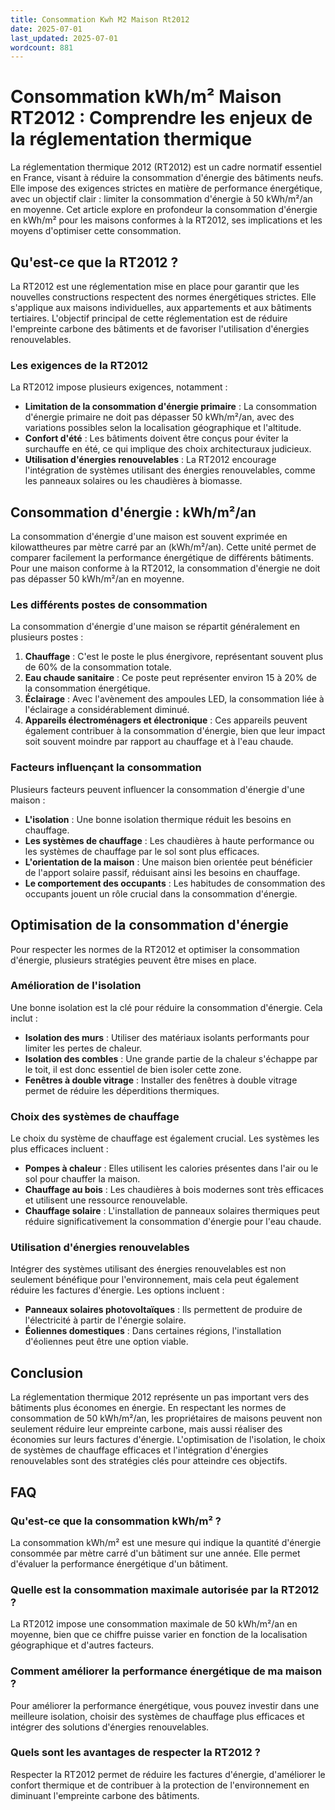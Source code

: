 ```yaml
---
title: Consommation Kwh M2 Maison Rt2012
date: 2025-07-01
last_updated: 2025-07-01
wordcount: 881
---
```


# Consommation kWh/m² Maison RT2012 : Comprendre les enjeux de la réglementation thermique

La réglementation thermique 2012 (RT2012) est un cadre normatif essentiel en France, visant à réduire la consommation d'énergie des bâtiments neufs. Elle impose des exigences strictes en matière de performance énergétique, avec un objectif clair : limiter la consommation d'énergie à 50 kWh/m²/an en moyenne. Cet article explore en profondeur la consommation d'énergie en kWh/m² pour les maisons conformes à la RT2012, ses implications et les moyens d'optimiser cette consommation.

## Qu'est-ce que la RT2012 ?

La RT2012 est une réglementation mise en place pour garantir que les nouvelles constructions respectent des normes énergétiques strictes. Elle s'applique aux maisons individuelles, aux appartements et aux bâtiments tertiaires. L'objectif principal de cette réglementation est de réduire l'empreinte carbone des bâtiments et de favoriser l'utilisation d'énergies renouvelables.

### Les exigences de la RT2012

La RT2012 impose plusieurs exigences, notamment :

- **Limitation de la consommation d'énergie primaire** : La consommation d'énergie primaire ne doit pas dépasser 50 kWh/m²/an, avec des variations possibles selon la localisation géographique et l'altitude.
- **Confort d'été** : Les bâtiments doivent être conçus pour éviter la surchauffe en été, ce qui implique des choix architecturaux judicieux.
- **Utilisation d'énergies renouvelables** : La RT2012 encourage l'intégration de systèmes utilisant des énergies renouvelables, comme les panneaux solaires ou les chaudières à biomasse.

## Consommation d'énergie : kWh/m²/an

La consommation d'énergie d'une maison est souvent exprimée en kilowattheures par mètre carré par an (kWh/m²/an). Cette unité permet de comparer facilement la performance énergétique de différents bâtiments. Pour une maison conforme à la RT2012, la consommation d'énergie ne doit pas dépasser 50 kWh/m²/an en moyenne.

### Les différents postes de consommation

La consommation d'énergie d'une maison se répartit généralement en plusieurs postes :

1. **Chauffage** : C'est le poste le plus énergivore, représentant souvent plus de 60% de la consommation totale.
2. **Eau chaude sanitaire** : Ce poste peut représenter environ 15 à 20% de la consommation énergétique.
3. **Éclairage** : Avec l'avènement des ampoules LED, la consommation liée à l'éclairage a considérablement diminué.
4. **Appareils électroménagers et électronique** : Ces appareils peuvent également contribuer à la consommation d'énergie, bien que leur impact soit souvent moindre par rapport au chauffage et à l'eau chaude.

### Facteurs influençant la consommation

Plusieurs facteurs peuvent influencer la consommation d'énergie d'une maison :

- **L'isolation** : Une bonne isolation thermique réduit les besoins en chauffage.
- **Les systèmes de chauffage** : Les chaudières à haute performance ou les systèmes de chauffage par le sol sont plus efficaces.
- **L'orientation de la maison** : Une maison bien orientée peut bénéficier de l'apport solaire passif, réduisant ainsi les besoins en chauffage.
- **Le comportement des occupants** : Les habitudes de consommation des occupants jouent un rôle crucial dans la consommation d'énergie.

## Optimisation de la consommation d'énergie

Pour respecter les normes de la RT2012 et optimiser la consommation d'énergie, plusieurs stratégies peuvent être mises en place.

### Amélioration de l'isolation

Une bonne isolation est la clé pour réduire la consommation d'énergie. Cela inclut :

- **Isolation des murs** : Utiliser des matériaux isolants performants pour limiter les pertes de chaleur.
- **Isolation des combles** : Une grande partie de la chaleur s'échappe par le toit, il est donc essentiel de bien isoler cette zone.
- **Fenêtres à double vitrage** : Installer des fenêtres à double vitrage permet de réduire les déperditions thermiques.

### Choix des systèmes de chauffage

Le choix du système de chauffage est également crucial. Les systèmes les plus efficaces incluent :

- **Pompes à chaleur** : Elles utilisent les calories présentes dans l'air ou le sol pour chauffer la maison.
- **Chauffage au bois** : Les chaudières à bois modernes sont très efficaces et utilisent une ressource renouvelable.
- **Chauffage solaire** : L'installation de panneaux solaires thermiques peut réduire significativement la consommation d'énergie pour l'eau chaude.

### Utilisation d'énergies renouvelables

Intégrer des systèmes utilisant des énergies renouvelables est non seulement bénéfique pour l'environnement, mais cela peut également réduire les factures d'énergie. Les options incluent :

- **Panneaux solaires photovoltaïques** : Ils permettent de produire de l'électricité à partir de l'énergie solaire.
- **Éoliennes domestiques** : Dans certaines régions, l'installation d'éoliennes peut être une option viable.

## Conclusion

La réglementation thermique 2012 représente un pas important vers des bâtiments plus économes en énergie. En respectant les normes de consommation de 50 kWh/m²/an, les propriétaires de maisons peuvent non seulement réduire leur empreinte carbone, mais aussi réaliser des économies sur leurs factures d'énergie. L'optimisation de l'isolation, le choix de systèmes de chauffage efficaces et l'intégration d'énergies renouvelables sont des stratégies clés pour atteindre ces objectifs.

## FAQ

### Qu'est-ce que la consommation kWh/m² ?

La consommation kWh/m² est une mesure qui indique la quantité d'énergie consommée par mètre carré d'un bâtiment sur une année. Elle permet d'évaluer la performance énergétique d'un bâtiment.

### Quelle est la consommation maximale autorisée par la RT2012 ?

La RT2012 impose une consommation maximale de 50 kWh/m²/an en moyenne, bien que ce chiffre puisse varier en fonction de la localisation géographique et d'autres facteurs.

### Comment améliorer la performance énergétique de ma maison ?

Pour améliorer la performance énergétique, vous pouvez investir dans une meilleure isolation, choisir des systèmes de chauffage plus efficaces et intégrer des solutions d'énergies renouvelables.

### Quels sont les avantages de respecter la RT2012 ?

Respecter la RT2012 permet de réduire les factures d'énergie, d'améliorer le confort thermique et de contribuer à la protection de l'environnement en diminuant l'empreinte carbone des bâtiments.